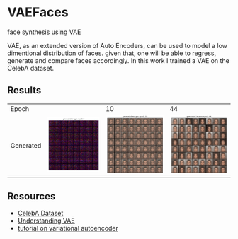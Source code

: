 # VAEFaces
face synthesis using VAE

VAE, as an extended version of Auto Encoders, can be used to model a low dimentional distribution of faces. given that, one will be able to regress, generate and compare faces accordingly. In this work I trained a VAE on the CelebA dataset.

## Results
<table>
<tr>
<td> Epoch </td> <td 0 </td> <td> 10 </td> <td> 44 </td>
<tr>
<tr>
<td> Generated </td> <td><img src="https://github.com/SajjadPSavoji/VAEFaces/blob/main/Assets/Unknown-6.png"></td> <td><img src="https://github.com/SajjadPSavoji/VAEFaces/blob/main/Assets/Unknown-7.png"></td> <td><img src="https://github.com/SajjadPSavoji/VAEFaces/blob/main/Assets/Unknown-8.png"></td>
<tr>

</table>

## Resources
- [CelebA Dataset](https://mmlab.ie.cuhk.edu.hk/projects/CelebA.html)
- [Understanding VAE](https://towardsdatascience.com/understanding-variational-autoencoders-vaes-f70510919f73)
- [tutorial on variational autoencoder](https://arxiv.org/abs/1606.05908)
